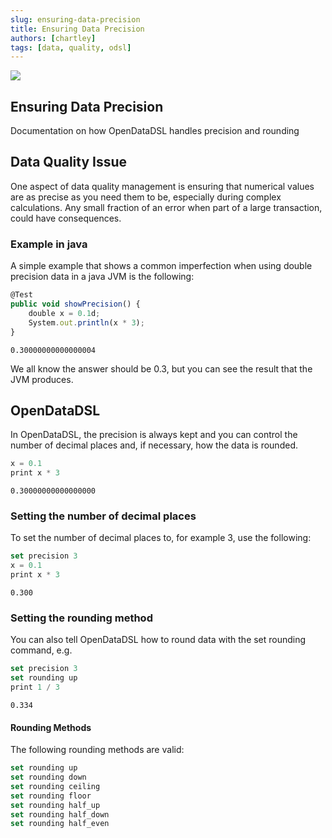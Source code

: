 ```yaml
---
slug: ensuring-data-precision
title: Ensuring Data Precision
authors: [chartley]
tags: [data, quality, odsl]
---
```


<div class="row">
  <div class="column">
    <img src="/img/blog/data-precision.jpg"/>
  </div>
  <div class="column">
  <h2>Ensuring Data Precision</h2>  
  Documentation on how OpenDataDSL handles precision and rounding
  </div>
</div>

<!--truncate-->

## Data Quality Issue
One aspect of data quality management is ensuring that numerical values are as precise as you need them to be, especially during complex calculations. Any small fraction of an error when part of a large transaction, could have consequences.


### Example in java
A simple example that shows a common imperfection when using double precision data in a java JVM is the following:

```js
@Test
public void showPrecision() {
    double x = 0.1d;
    System.out.println(x * 3);
}
```

```
0.30000000000000004
```

We all know the answer should be 0.3, but you can see the result that the JVM produces.


## OpenDataDSL
In OpenDataDSL, the precision is always kept and you can control the number of decimal places and, if necessary, how the data is rounded.

```js
x = 0.1
print x * 3
```
```
0.30000000000000000
```

### Setting the number of decimal places
To set the number of decimal places to, for example 3, use the following:


```js
set precision 3
x = 0.1
print x * 3
```
```
0.300
```

### Setting the rounding method
You can also tell OpenDataDSL how to round data with the set rounding command, e.g.

```js
set precision 3
set rounding up
print 1 / 3
```

```
0.334
```

#### Rounding Methods
The following rounding methods are valid:

```js
set rounding up
set rounding down
set rounding ceiling
set rounding floor
set rounding half_up
set rounding half_down
set rounding half_even
```
